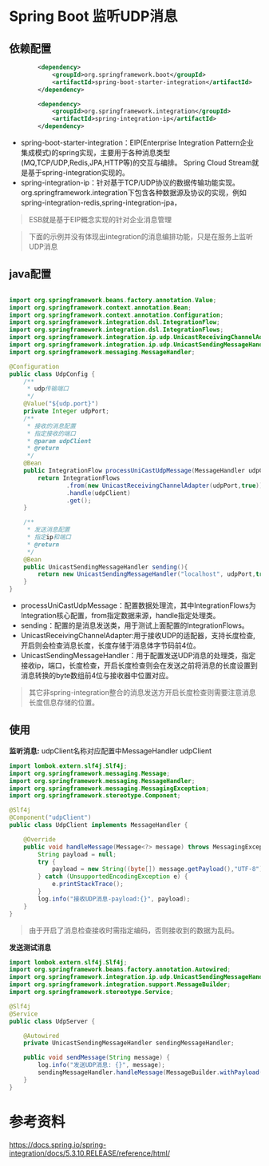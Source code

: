 # Spring Boot 监听UDP消息

## 依赖配置
```xml
        <dependency>
            <groupId>org.springframework.boot</groupId>
            <artifactId>spring-boot-starter-integration</artifactId>
        </dependency>

        <dependency>
            <groupId>org.springframework.integration</groupId>
            <artifactId>spring-integration-ip</artifactId>
        </dependency>
```
* spring-boot-starter-integration：EIP(Enterprise Integration Pattern企业集成模式)的spring实现，主要用于各种消息类型(MQ,TCP/UDP,Redis,JPA,HTTP等)的交互与编排。
  Spring Cloud Stream就是基于spring-integration实现的。
* spring-integration-ip：针对基于TCP/UDP协议的数据传输功能实现。org.springframework.integration下包含各种数据源及协议的实现，例如spring-integration-redis,spring-integration-jpa，

> ESB就是基于EIP概念实现的针对企业消息管理

> 下面的示例并没有体现出integration的消息编排功能，只是在服务上监听UDP消息
## java配置
```java

import org.springframework.beans.factory.annotation.Value;
import org.springframework.context.annotation.Bean;
import org.springframework.context.annotation.Configuration;
import org.springframework.integration.dsl.IntegrationFlow;
import org.springframework.integration.dsl.IntegrationFlows;
import org.springframework.integration.ip.udp.UnicastReceivingChannelAdapter;
import org.springframework.integration.ip.udp.UnicastSendingMessageHandler;
import org.springframework.messaging.MessageHandler;

@Configuration
public class UdpConfig {
    /**
     * udp传输端口
     */
    @Value("${udp.port}")
    private Integer udpPort;
    /**
     * 接收的消息配置
     * 指定接收的端口
     * @param udpClient
     * @return
     */
    @Bean
    public IntegrationFlow processUniCastUdpMessage(MessageHandler udpClient) {
        return IntegrationFlows
                .from(new UnicastReceivingChannelAdapter(udpPort,true))
                .handle(udpClient)
                .get();
    }

    /**
     * 发送消息配置
     * 指定ip和端口
     * @return
     */
    @Bean
    public UnicastSendingMessageHandler sending(){
        return new UnicastSendingMessageHandler("localhost", udpPort,true);
    }
}
```
* processUniCastUdpMessage：配置数据处理流，其中IntegrationFlows为Integration核心配置，from指定数据来源，handle指定处理类。
* sending：配置的是消息发送类，用于测试上面配置的IntegrationFlows。
* UnicastReceivingChannelAdapter:用于接收UDP的适配器，支持长度检查,开启则会检查消息长度，长度存储于消息体字节码前4位。
* UnicastSendingMessageHandler：用于配置发送UDP消息的处理类，指定接收ip，端口，长度检查，开启长度检查则会在发送之前将消息的长度设置到消息转换的byte数组前4位与接收器中位置对应。

> 其它非spring-integration整合的消息发送方开启长度检查则需要注意消息长度信息存储的位置。

## 使用
**监听消息:** udpClient名称对应配置中MessageHandler udpClient
```java
import lombok.extern.slf4j.Slf4j;
import org.springframework.messaging.Message;
import org.springframework.messaging.MessageHandler;
import org.springframework.messaging.MessagingException;
import org.springframework.stereotype.Component;

@Slf4j
@Component("udpClient")
public class UdpClient implements MessageHandler {

    @Override
    public void handleMessage(Message<?> message) throws MessagingException {
        String payload = null;
        try {
            payload = new String((byte[]) message.getPayload(),"UTF-8");
        } catch (UnsupportedEncodingException e) {
            e.printStackTrace();
        }
        log.info("接收UDP消息-payload:{}", payload);
    }
}
```
> 由于开启了消息检查接收时需指定编码，否则接收到的数据为乱码。

**发送测试消息**
```java
import lombok.extern.slf4j.Slf4j;
import org.springframework.beans.factory.annotation.Autowired;
import org.springframework.integration.ip.udp.UnicastSendingMessageHandler;
import org.springframework.integration.support.MessageBuilder;
import org.springframework.stereotype.Service;

@Slf4j
@Service
public class UdpServer {

    @Autowired
    private UnicastSendingMessageHandler sendingMessageHandler;

    public void sendMessage(String message) {
        log.info("发送UDP消息: {}", message);
        sendingMessageHandler.handleMessage(MessageBuilder.withPayload(message).build());
    }
}
```

# 参考资料

https://docs.spring.io/spring-integration/docs/5.3.10.RELEASE/reference/html/
